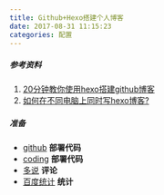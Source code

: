 ```yaml
---
title: Github+Hexo搭建个人博客
date: 2017-08-31 11:15:23
categories: 配置
---
```

##### 参考资料
1. [20分钟教你使用hexo搭建github博客](http://www.jianshu.com/p/e99ed60390a8)
2. [如何在不同电脑上同时写hexo博客?](http://chown-jane-y.coding.me/2017/03/15/%E5%A6%82%E4%BD%95%E5%9C%A8%E4%B8%8D%E5%90%8C%E7%94%B5%E8%84%91%E4%B8%8A%E5%90%8C%E6%97%B6%E5%86%99hexo%E5%8D%9A%E5%AE%A2%EF%BC%9F/)

<!--more-->

##### 准备
- [github](http://www.github.com) **部署代码**
- [coding](http://www.coding.net) **部署代码**
- [多说](http://duoshuo.com) **评论**
- [百度统计](http://tongji.baidu.com) **统计**